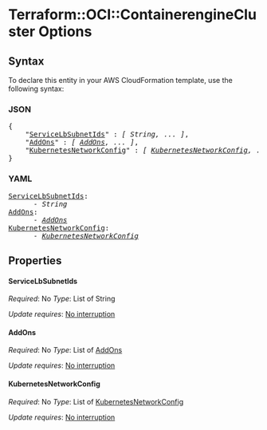 # Terraform::OCI::ContainerengineCluster Options

## Syntax

To declare this entity in your AWS CloudFormation template, use the following syntax:

### JSON

<pre>
{
    "<a href="#servicelbsubnetids" title="ServiceLbSubnetIds">ServiceLbSubnetIds</a>" : <i>[ String, ... ]</i>,
    "<a href="#addons" title="AddOns">AddOns</a>" : <i>[ <a href="options-addons.md">AddOns</a>, ... ]</i>,
    "<a href="#kubernetesnetworkconfig" title="KubernetesNetworkConfig">KubernetesNetworkConfig</a>" : <i>[ <a href="options-kubernetesnetworkconfig.md">KubernetesNetworkConfig</a>, ... ]</i>
}
</pre>

### YAML

<pre>
<a href="#servicelbsubnetids" title="ServiceLbSubnetIds">ServiceLbSubnetIds</a>: <i>
      - String</i>
<a href="#addons" title="AddOns">AddOns</a>: <i>
      - <a href="options-addons.md">AddOns</a></i>
<a href="#kubernetesnetworkconfig" title="KubernetesNetworkConfig">KubernetesNetworkConfig</a>: <i>
      - <a href="options-kubernetesnetworkconfig.md">KubernetesNetworkConfig</a></i>
</pre>

## Properties

#### ServiceLbSubnetIds

_Required_: No
_Type_: List of String

_Update requires_: [No interruption](https://docs.aws.amazon.com/AWSCloudFormation/latest/UserGuide/using-cfn-updating-stacks-update-behaviors.html#update-no-interrupt)

#### AddOns

_Required_: No
_Type_: List of <a href="options-addons.md">AddOns</a>

_Update requires_: [No interruption](https://docs.aws.amazon.com/AWSCloudFormation/latest/UserGuide/using-cfn-updating-stacks-update-behaviors.html#update-no-interrupt)

#### KubernetesNetworkConfig

_Required_: No
_Type_: List of <a href="options-kubernetesnetworkconfig.md">KubernetesNetworkConfig</a>

_Update requires_: [No interruption](https://docs.aws.amazon.com/AWSCloudFormation/latest/UserGuide/using-cfn-updating-stacks-update-behaviors.html#update-no-interrupt)

